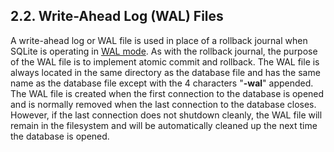 ## 2\.2\. Write\-Ahead Log (WAL) Files



A write\-ahead log or WAL file is used in place of a rollback journal
when SQLite is operating in [WAL mode](wal.html). As with the rollback journal,
the purpose of the WAL file is to implement atomic commit and rollback.
The WAL file is always located in the same directory
as the database file and has the same name as the database
file except with the 4 characters "**\-wal**" appended.
The WAL file is created when the first connection to the
database is opened and is normally removed when the last
connection to the database closes. However, if the last connection
does not shutdown cleanly, the WAL file will remain in the filesystem
and will be automatically cleaned up the next time the database is
opened.




